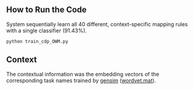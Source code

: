 
## How to Run the Code
System sequentially learn all 40 different, context-specific mapping rules with a single classifier (91.43%).

```
python train_cdp_OWM.py
```

## Context
The contextual information was the embedding vectors of the corresponding task names trained by [gensim](https://radimrehurek.com/gensim/)  ([wordvet.mat](https://github.com/beijixiong3510/OWM/blob/master/celebA/celebA_PFC/wordvet.mat)).

